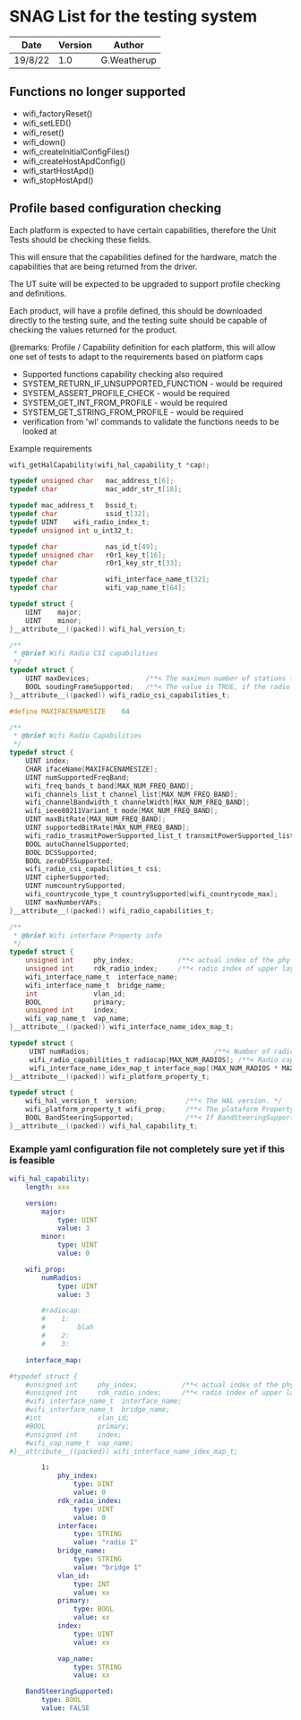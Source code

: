 # SNAG List for the testing system

|Date|Version|Author|
|----|-------|------|
|19/8/22|1.0|G.Weatherup|

## Functions no longer supported

- wifi_factoryReset()
- wifi_setLED()
- wifi_reset()
- wifi_down()
- wifi_createInitialConfigFiles()
- wifi_createHostApdConfig()
- wifi_startHostApd()
- wifi_stopHostApd()


## Profile based configuration checking


Each platform is expected to have certain capabilities, therefore the Unit Tests should be checking these fields.

This will ensure that the capabilities defined for the hardware, match the capabilities that are being returned from the driver.

The UT suite will be expected to be upgraded to support profile checking and definitions.

Each product, will have a profile defined, this should be downloaded directly to the testing suite, and the testing suite should be capable of checking the values returned for the product.

@remarks: Profile / Capability definition for each platform, this will allow one set of tests to adapt to the requirements based on platform caps

- Supported functions capability checking also required
- SYSTEM_RETURN_IF_UNSUPPORTED_FUNCTION - would be required
- SYSTEM_ASSERT_PROFILE_CHECK - would be required
- SYSTEM_GET_INT_FROM_PROFILE - would be required
- SYSTEM_GET_STRING_FROM_PROFILE - would be required
- verification from 'wl' commands to validate the functions needs to be looked at

Example requirements

```c
wifi_getHalCapability(wifi_hal_capability_t *cap);
```

```c
typedef unsigned char   mac_address_t[6];
typedef char            mac_addr_str_t[18];

typedef mac_address_t   bssid_t;
typedef char            ssid_t[32];
typedef UINT    wifi_radio_index_t;
typedef unsigned int u_int32_t;

typedef char            nas_id_t[49];
typedef unsigned char   r0r1_key_t[16];
typedef char            r0r1_key_str_t[33];

typedef char            wifi_interface_name_t[32];
typedef char            wifi_vap_name_t[64];

typedef struct {
    UINT    major;
    UINT    minor;
}__attribute__((packed)) wifi_hal_version_t;

/**
 * @brief Wifi Radio CSI capabilities
 */
typedef struct {
    UINT maxDevices;              /**< The maximun number of stations that can be configured to collect the CSI data.  Return 0 if CSI is not supported. */
    BOOL soudingFrameSupported;   /**< The value is TRUE, if the radio supports to sending souding frames in the MAC layer. */
}__attribute__((packed)) wifi_radio_csi_capabilities_t;

#define MAXIFACENAMESIZE    64

/**
 * @brief Wifi Radio Capabilities
 */
typedef struct {
    UINT index;
    CHAR ifaceName[MAXIFACENAMESIZE];                                     /**< The interface name. */
    UINT numSupportedFreqBand;                                           /**< The Number of supported frequencies band */
    wifi_freq_bands_t band[MAX_NUM_FREQ_BAND];                           /**< The frequencies band list */
    wifi_channels_list_t channel_list[MAX_NUM_FREQ_BAND];                /**< The list of supported channels for each frequencies band supported. */
    wifi_channelBandwidth_t channelWidth[MAX_NUM_FREQ_BAND];             /**< The Channel Bandwidth supported (uses bitmask to return multiples Bandwidth) for each frequencies band supported.. */
    wifi_ieee80211Variant_t mode[MAX_NUM_FREQ_BAND];                     /**< The supported modes (uses bitmask to return multiples modes) for each frequencies band supported. */
    UINT maxBitRate[MAX_NUM_FREQ_BAND];                                 /**< The maximum PHY bit rate supported for each frequencies band supported. */
    UINT supportedBitRate[MAX_NUM_FREQ_BAND];                           /**< The supported data transmit rates in Mbps for each frequencies band supported. It uses bitmask to return multiples bitrates and wifi_bitrate_t has the definition of valid values*/
    wifi_radio_trasmitPowerSupported_list_t transmitPowerSupported_list[MAX_NUM_FREQ_BAND]; /**< List of transmit power supported for each frequencies band supported. */
    BOOL autoChannelSupported;                                          /**< The value is TRUE, if Auto Channel is supported. */
    BOOL DCSSupported;                                                  /**< The value is TRUE, if DCS is supported. */
    BOOL zeroDFSSupported;                                              /**< The value is TRUE, if Zero DFS is supported. Zero DFS (also known as Background CAC) allows Wi-Fi stack to continue operation on main channel and at the same time run background CAC.*/
    wifi_radio_csi_capabilities_t csi;                                   /**< CSI capabilities */
    UINT cipherSupported;                                                /**< The list of supported cipher (uses bitmask to return multiples values). */
    UINT numcountrySupported;                                            /**< Number of supported countries. */
    wifi_countrycode_type_t countrySupported[wifi_countrycode_max];      /**< The Supported country list. it should return the current country code on first entry. */
    UINT maxNumberVAPs;                                                  /**< Max number of VAPs */
}__attribute__((packed)) wifi_radio_capabilities_t;

/**
 * @brief Wifi interface Property info
 */
typedef struct {
    unsigned int     phy_index;           /**< actual index of the phy device */
    unsigned int     rdk_radio_index;     /**< radio index of upper layer */
    wifi_interface_name_t  interface_name;
    wifi_interface_name_t  bridge_name;
    int              vlan_id;
    BOOL             primary;
    unsigned int     index;
    wifi_vap_name_t  vap_name;
}__attribute__((packed)) wifi_interface_name_idex_map_t;

typedef struct {
     UINT numRadios;                               /**< Number of radios. */
     wifi_radio_capabilities_t radiocap[MAX_NUM_RADIOS]; /**< Radio capabilities */
     wifi_interface_name_idex_map_t interface_map[(MAX_NUM_RADIOS * MAX_NUM_VAP_PER_RADIO)];
}__attribute__((packed)) wifi_platform_property_t;

typedef struct {
    wifi_hal_version_t  version;            /**< The HAL version. */
    wifi_platform_property_t wifi_prop;     /**< The plataform Property that includes the number of radios and supported frequency bands. */
    BOOL BandSteeringSupported;             /**< If BandSteeringSupported is TRUE, bandsteering is support by the HAL */
}__attribute__((packed)) wifi_hal_capability_t;
```

### Example yaml configuration file not completely sure yet if this is feasible

```yaml
wifi_hal_capability:
    length: xxx

    version:
        major:
            type: UINT
            value: 3
        minor:
            type: UINT
            value: 0

    wifi_prop:
        numRadios:
            type: UINT
            value: 3

        #radiocap:
        #    1:
        #        blah
        #    2:
        #    3:

    interface_map:

#typedef struct {
    #unsigned int     phy_index;           /**< actual index of the phy device */
    #unsigned int     rdk_radio_index;     /**< radio index of upper layer */
    #wifi_interface_name_t  interface_name;
    #wifi_interface_name_t  bridge_name;
    #int              vlan_id;
    #BOOL             primary;
    #unsigned int     index;
    #wifi_vap_name_t  vap_name;
#}__attribute__((packed)) wifi_interface_name_idex_map_t;

        1:
            phy_index:
                type: UINT
                value: 0
            rdk_radio_index:
                type: UINT
                value: 0
            interface:
                type: STRING
                value: "radio 1"
            bridge_name:
                type: STRING
                value: "bridge 1"
            vlan_id:
                type: INT
                value: xx
            primary:
                type: BOOL
                value: xx
            index:
                type: UINT
                value: xx

            vap_name:
                type: STRING
                value: xx

    BandSteeringSupported: 
        type: BOOL
        value: FALSE

```
